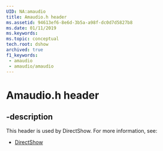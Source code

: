 ```yaml
---
UID: NA:amaudio
title: Amaudio.h header
ms.assetid: 94613ef6-8e6d-3b5a-a98f-dc0d7d5827b8
ms.date: 01/11/2019
ms.keywords: 
ms.topic: conceptual
tech.root: dshow
archived: true
f1_keywords:
 - amaudio
 - amaudio/amaudio
---
```


# Amaudio.h header


## -description

This header is used by DirectShow. For more information, see:

- [DirectShow](../_dshow/index.md)

